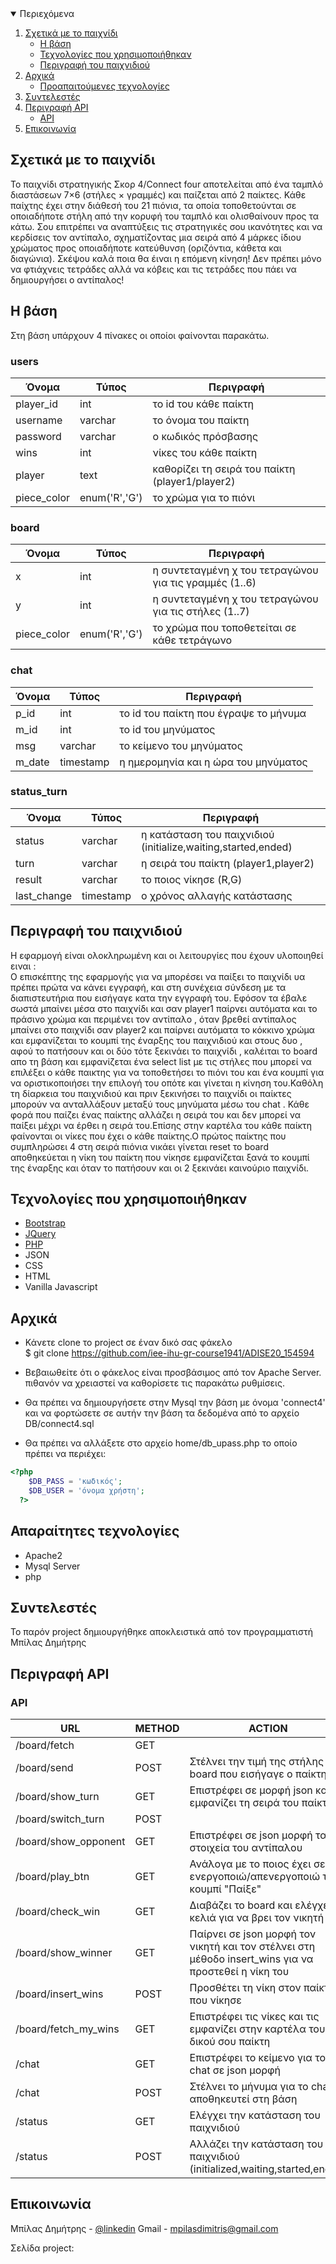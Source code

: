 
<!-- TABLE OF CONTENTS -->
<details open="open">
  <summary>Περιεχόμενα</summary>
  <ol>
    <li>
      <a href="#about-the-project">Σχετικά με το παιχνίδι</a>
      <ul>
	 <li><a href="#built-with">Η βάση</a></li>
	      <li><a href="#built-with">Τεχνολογίες που χρησιμοποιήθηκαν</a></li>
        <li><a href="#built-with">Περιγραφή του παιχνιδιού</a></li>
      </ul>
    </li>
    <li>
      <a href="#getting-started">Αρχικά</a>
      <ul>
        <li><a href="#prerequisites">Προαπαιτούμενες τεχνολογίες</a></li>
      </ul>
    </li>
    <li><a href="#Συντελεστές">Συντελεστές</a></li>
     <li>
      <a href="#about-api">Περιγραφή API</a>
      <ul>
	      <li><a href="#api">API</a></li>
      </ul>
    </li>
    <li><a href="#contact">Επικοινωνία</a></li>
  </ol>
</details>



<!-- ABOUT THE PROJECT -->
## Σχετικά με το παιχνίδι 

Το παιχνίδι στρατηγικής Σκορ 4/Connect four αποτελείται από ένα ταμπλό διαστάσεων 
7×6 (στήλες × γραμμές) και παίζεται από 2 παίκτες. Κάθε παίχτης έχει στην διάθεσή 
του 21 πιόνια, τα οποία τοποθετούνται σε οποιαδήποτε στήλη από την κορυφή του ταμπλό 
και ολισθαίνουν προς τα κάτω. Σου επιτρέπει να αναπτύξεις τις στρατηγικές σου ικανότητες 
και να κερδίσεις τον αντίπαλο, σχηματίζοντας μια σειρά από 4 μάρκες ίδιου χρώματος προς 
οποιαδήποτε κατεύθυνση (οριζόντια, κάθετα και διαγώνια). Σκέψου καλά ποια θα έιναι η 
επόμενη κίνηση! Δεν πρέπει μόνο να φτιάχνεις τετράδες αλλά να κόβεις και τις τετράδες 
που πάει να δημιουργήσει ο αντίπαλος!


## H βάση
Στη βάση υπάρχουν   4 πίνακες οι οποίοι φαίνονται παρακάτω.
### users
| Όνομα  | Τύπος | Περιγραφή | 
| ------------- | ------------- | ------------- | 
| player_id | int  | το id του κάθε παίκτη | 
| username  | varchar  | το όνομα του παίκτη |
| password  | varchar  | ο κωδικός πρόσβασης |
| wins  | int  | νίκες του κάθε παίκτη |
| player  | text  | καθορίζει τη σειρά του παίκτη (player1/player2) |
| piece_color  | enum('R','G')  | το χρώμα για το πιόνι |

### board
| Όνομα  | Τύπος | Περιγραφή |
| ------------- | ------------- |------------- | 
| x | int  | η συντεταγμένη χ του τετραγώνου για τις γραμμές (1..6) |
| y  | int  | η συντεταγμένη χ του τετραγώνου για τις στήλες (1..7) |
| piece_color  | enum('R','G')  | το χρώμα που τοποθετείται σε κάθε τετράγωνο |

### chat
| Όνομα  | Τύπος | Περιγραφή |
| ------------- | ------------- | ------------- | 
| p_id | int  | το id του παίκτη που έγραψε το μήνυμα |
| m_id  | int  | το id του μηνύματος |
| msg  | varchar  | το κείμενο του μηνύματος |
| m_date  | timestamp  | η ημερομηνία και η ώρα του μηνύματος |

### status_turn
| Όνομα  | Τύπος | Περιγραφή |
| ------------- | ------------- | ------------- | 
| status | varchar  | η κατάσταση του παιχνιδιού (initialize,waiting,started,ended) |
| turn  | varchar  | η σειρά του παίκτη (player1,player2) |
| result  | varchar  | το ποιος νίκησε (R,G) |
| last_change  | timestamp  | ο χρόνος αλλαγής κατάστασης |

## Περιγραφή του παιχνιδιού

H εφαρμογή είναι ολοκληρωμένη και οι λειτουργίες που έχουν υλοποιηθεί ειναι : <br>
Ο επισκέπτης της εφαρμογής για να μπορέσει να παίξει το παιχνίδι υα πρέπει πρώτα να κάνει εγγραφή,
και στη συνέχεια σύνδεση με τα διαπιστευτήρια που εισήγαγε κατα την εγγραφή του.
Εφόσον τα έβαλε σωστά μπαίνει μέσα στο παιχνίδι και σαν player1 παίρνει αυτόματα και το πράσινο χρώμα και  περιμένει τον αντίπαλο , όταν βρεθεί αντίπαλος μπαίνει στο παιχνίδι σαν player2 και παίρνει αυτόματα το κόκκινο χρώμα και εμφανίζεται το κουμπί της 
έναρξης του παιχνιδιού και στους δυο , αφού το πατήσουν και οι δύο τότε ξεκινάει το παιχνίδι , καλέιται το board απο τη βάση και εμφανίζεται ένα select list με τις στήλες που μπορεί να επιλέξει ο κάθε παικτης για να τοποθετήσει το πιόνι του και ένα κουμπί για να οριστικοποιήσει την επιλογή του οπότε και γίνεται η κίνηση του.Καθόλη τη δίαρκεια του παιχνιδιού και πριν ξεκινήσει το παιχνίδι οι παίκτες μπορούν να ανταλλάξουν μεταξύ τους μηνύματα μέσω του chat . Κάθε φορά που παίζει ένας παίκτης αλλάζει η σειρά του και δεν μπορεί να παίξει μέχρι να έρθει η σειρά του.Επίσης στην καρτέλα του κάθε παίκτη φαίνονται οι νίκες που έχει ο κάθε παίκτης.Ο πρώτος παίκτης που συμπληρώσει 4 στη σειρά πιόνια νικάει γίνεται reset το board αποθηκεύεται η νίκη του παίκτη που νίκησε εμφανίζεται ξανά το κουμπί της έναρξης και όταν το πατήσουν και οι 2 ξεκινάει καινούριο παιχνίδι.


## Τεχνολογίες που χρησιμοποιήθηκαν

* [Bootstrap](https://getbootstrap.com)
* [JQuery](https://jquery.com)
* [PHP](https://www.php.net)
* JSON
* CSS
* HTML
* Vanilla Javascript

<!-- GETTING STARTED -->
## Αρχικά
* Κάνετε clone το project σε έναν δικό σας φάκελο <br>
$ git clone https://github.com/iee-ihu-gr-course1941/ADISE20_154594

* Βεβαιωθείτε ότι ο φάκελος είναι προσβάσιμος από τον Apache Server. πιθανόν να χρειαστεί να καθορίσετε τις παρακάτω ρυθμίσεις.

* Θα πρέπει να δημιουργήσετε στην Mysql την βάση με όνομα 'connect4' και να φορτώσετε σε αυτήν την βάση τα δεδομένα από το αρχείο DB/connect4.sql

* Θα πρέπει να αλλάξετε στο αρχείο home/db_upass.php το οποίο πρέπει να περιέχει:

```php
<?php
	$DB_PASS = 'κωδικός';
	$DB_USER = 'όνομα χρήστη';
  ?>
```
## Απαραίτητες τεχνολογίες
* Apache2
* Mysql Server
* php

## Συντελεστές
Το παρόν project δημιουργήθηκε αποκλειστικά από τον προγραμματιστή Μπίλας Δημήτρης

## Περιγραφή API

### API

| URL  | METHOD | ACTION | 
| ------------- | ------------- | ------------- | 
| /board/fetch | GET  | | Επιστρέφει σε json την τρέχουσα μορφή του board |
| /board/send  | POST  | Στέλνει την τιμή της στήλης του board που εισήγαγε ο παίκτης |
| /board/show_turn | GET  | Επιστρέφει σε μορφή json και εμφανίζει τη σειρά του παίκτη |
| /board/switch_turn  | POST  |  | Ανάλογα με το ποιος έπαιξε τελευταιός αλλάζει η σειρά παιξιάς |
| /board/show_opponent  | GET   | Επιστρέφει σε json μορφή τα στοιχεία του αντίπαλου |
| /board/play_btn | GET | Ανάλογα με το ποιος έχει σειρά ενεργοποιώ/απενεργοποιώ το κουμπί "Παίξε"  |
| /board/check_win  | GET | Διαβάζει το board και ελέγχει τα κελιά για να βρει τον νικητή  |
| /board/show_winner  | GET | Παίρνει σε json μορφή τον νικητή και τον στέλνει στη μέθοδο insert_wins για να προστεθεί η νίκη του | 
| /board/insert_wins  | POST | Προσθέτει τη νίκη στον παίκτη που νίκησε |
| /board/fetch_my_wins  | GET | Επιστρέφει τις νίκες και τις εμφανίζει στην καρτέλα του δικού σου παίκτη |
| /chat  | GET | Επιστρέφει το κείμενο για το chat σε json μορφή |
| /chat  | POST | Στέλνει το μήνυμα για το chat να αποθηκευτεί στη βάση |
| /status  | GET | Ελέγχει την κατάσταση του παιχνιδιού |
| /status  | POST | Αλλάζει την κατάσταση του παιχνιδιού (initialized,waiting,started,ended) |


<!-- CONTACT -->
## Επικοινωνία

Μπίλας Δημήτρης - [@linkedin](https://www.linkedin.com/in/dimitris-mpilas-0744191b5/) 
Gmail - mpilasdimitris@gmail.com

Σελίδα project: 






